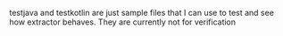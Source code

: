 testjava and testkotlin are just sample files that I can use to test and see how extractor behaves.
They are currently not for verification